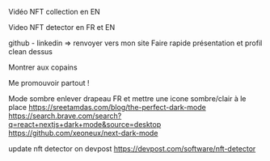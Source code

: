 Vidéo NFT collection en EN

Video NFT detector en FR et EN

github - linkedin => renvoyer vers mon site
Faire rapide présentation et profil clean dessus

Montrer aux copains

Me promouvoir partout !

Mode sombre
enlever drapeau FR et mettre une icone sombre/clair à le place
https://sreetamdas.com/blog/the-perfect-dark-mode
https://search.brave.com/search?q=react+nextjs+dark+mode&source=desktop
https://github.com/xeoneux/next-dark-mode

update nft detector on devpost
https://devpost.com/software/nft-detector
